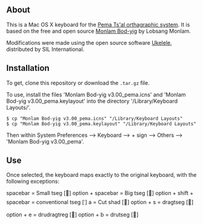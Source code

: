 About
-----
This is a Mac OS X keyboard for the [Pema Ts'al orthagraphic system](https://github.com/kylepjohnson/pema_tsal_fonts). It is based on the free and open source [Monlam Bod-yig](http://lobsangmonlam.org/Product.html) by Lobsang Monlam.

Modifications were made using the open source software [Ukelele](http://scripts.sil.org/ukelele), distributed by SIL International.

Installation
------------
To get, clone this repository or download the `.tar.gz` file.

To use, install the files 'Monlam Bod-yig v3.00_pema.icns' and 'Monlam Bod-yig v3.00_pema.keylayout' into the directory '/Library/Keyboard Layouts/'. 


```
$ cp "Monlam Bod-yig v3.00_pema.icns" "/Library/Keyboard Layouts"
$ cp "Monlam Bod-yig v3.00_pema.keylayout" "/Library/Keyboard Layouts"
```

Then within System Preferences --> Keyboard --> + sign --> Others --> 'Monlam Bod-yig v3.00_pema'.


Use
---
Once selected, the keyboard maps exactly to the original keyboard, with the following exceptions:

spacebar = Small tseg [࿝]
option + spacebar = Big tseg [࿭]
option + shift + spacebar = conventional tseg [་]
a = Cut shad [࿽]
option + s = dragtseg [࿞]
option + e = drudragtreg [࿾]
option + b = drutseg [࿮]

